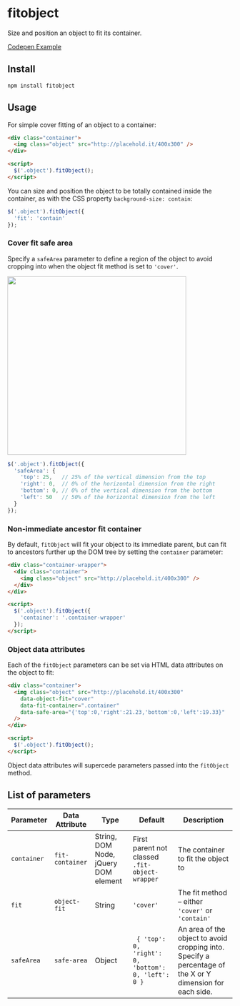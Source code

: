 # fitobject

Size and position an object to fit its container.

[Codepen Example](http://codepen.io/dannydb/pen/Qvmrme)

## Install
```
npm install fitobject
```

## Usage

For simple cover fitting of an object to a container:

```html
<div class="container">
  <img class="object" src="http://placehold.it/400x300" />
</div>

<script>
  $('.object').fitObject();
</script>
```

You can size and position the object to be totally contained inside the container, as with the CSS property `background-size: contain`:

```js
$('.object').fitObject({
  'fit': 'contain'
});
```

### Cover fit safe area
Specify a `safeArea` parameter to define a region of the object to avoid cropping into when the object fit method is set to `'cover'`.

<img src="https://cloud.githubusercontent.com/assets/419297/25910766/8b30a470-357f-11e7-850e-d11e7889f4ed.png" width="400" />

```js
$('.object').fitObject({
  'safeArea': {
    'top': 25,   // 25% of the vertical dimension from the top
    'right': 0,  // 0% of the horizontal dimension from the right
    'bottom': 0, // 0% of the vertical dimension from the bottom
    'left': 50   // 50% of the horizontal dimension from the left
  }
});
```

### Non-immediate ancestor fit container
By default, `fitObject` will fit your object to its immediate parent, but can fit to ancestors further up the DOM tree by setting the `container` parameter:

```html
<div class="container-wrapper">
  <div class="container">
    <img class="object" src="http://placehold.it/400x300" />
  </div>
</div>

<script>
  $('.object').fitObject({
    'container': '.container-wrapper'
  });
</script>
```

### Object data attributes

Each of the `fitObject` parameters can be set via HTML data attributes on the object to fit:

```html
<div class="container">
  <img class="object" src="http://placehold.it/400x300"
    data-object-fit="cover"
    data-fit-container=".container"
    data-safe-area="{'top':0,'right':21.23,'bottom':0,'left':19.33}"
  />
</div>

<script>
  $('.object').fitObject();
</script>
```

Object data attributes will supercede parameters passed into the `fitObject` method.

## List of parameters

|Parameter | Data Attribute | Type | Default | Description |
|---|---|---|---|---|
| `container` | `fit-container` | String, DOM Node, jQuery DOM element | First parent not classed `.fit-object-wrapper` | The container to fit the object to |
| `fit` | `object-fit` | String | `'cover'` | The fit method – either `'cover'` or `'contain'` |
| `safeArea` | `safe-area` | Object | ` { 'top': 0, 'right': 0, 'bottom': 0, 'left': 0 }` | An area of the object to avoid cropping into. Specify a percentage of the X or Y dimension for each side. |
